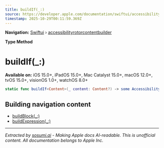 ```yaml
---
title: buildIf(_:)
source: https://developer.apple.com/documentation/swiftui/accessibilityrotorcontentbuilder/buildif(_:)
timestamp: 2025-10-29T00:11:59.369Z
---
```


**Navigation:** [Swiftui](/documentation/swiftui) › [accessibilityrotorcontentbuilder](/documentation/swiftui/accessibilityrotorcontentbuilder)

**Type Method**

# buildIf(_:)

**Available on:** iOS 15.0+, iPadOS 15.0+, Mac Catalyst 15.0+, macOS 12.0+, tvOS 15.0+, visionOS 1.0+, watchOS 8.0+

```swift
static func buildIf<Content>(_ content: Content?) -> some AccessibilityRotorContent where Content : AccessibilityRotorContent
```

## Building navigation content

- [buildBlock(_:)](/documentation/swiftui/accessibilityrotorcontentbuilder/buildblock(_:))
- [buildExpression(_:)](/documentation/swiftui/accessibilityrotorcontentbuilder/buildexpression(_:))

---

*Extracted by [sosumi.ai](https://sosumi.ai) - Making Apple docs AI-readable.*
*This is unofficial content. All documentation belongs to Apple Inc.*
